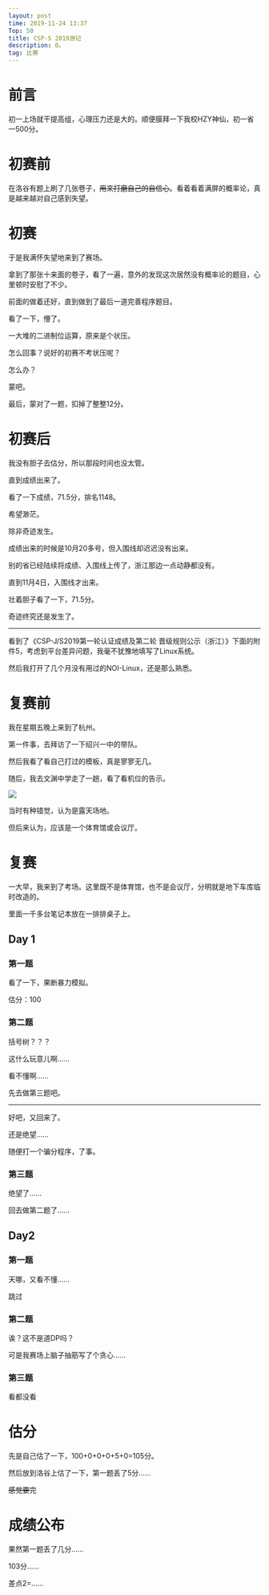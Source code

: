 ```yaml
---
layout: post
time: 2019-11-24 13:37
Top: 50
title: CSP-S 2019游记
description: 0。
tag: 比赛
---
```


# 前言

初一上场就干提高组，心理压力还是大的。顺便膜拜一下我校HZY神仙，初一省一500分。

# 初赛前

在洛谷有题上刷了几张卷子，~~用来打磨自己的自信心~~。看着看着满屏的概率论，真是越来越对自己感到失望。

# 初赛

于是我满怀失望地来到了赛场。

拿到了那张十来面的卷子，看了一遍，意外的发现这次居然没有概率论的题目，心里顿时安慰了不少。

前面的做着还好，直到做到了最后一道完善程序题目。

看了一下，懵了。

一大堆的二进制位运算，原来是个状压。

怎么回事？说好的初赛不考状压呢？

怎么办？

蒙吧。

最后，蒙对了一题，扣掉了整整12分。

# 初赛后

我没有胆子去估分，所以那段时间也没太管。

直到成绩出来了。

看了一下成绩，71.5分，排名1148。

希望渺茫。

除非奇迹发生。

成绩出来的时候是10月20多号，但入围线却迟迟没有出来。

别的省已经陆续将成绩、入围线上传了，浙江那边一点动静都没有。

直到11月4日，入围线才出来。

壮着胆子看了一下，71.5分。

奇迹终究还是发生了。

---

看到了《CSP-J/S2019第一轮认证成绩及第二轮 晋级规则公示（浙江）》下面的附件5，考虑到平台差异问题，我毫不犹豫地填写了Linux系统。

然后我打开了几个月没有用过的NOI-Linux，还是那么熟悉。

# 复赛前

我在星期五晚上来到了杭州。

第一件事，去拜访了一下绍兴一中的带队。

然后我看了看自己打过的模板，真是寥寥无几。

随后，我去文渊中学走了一趟，看了看机位的告示。

![](https://bambusoideae.cn/image/posts/Contests/CSP/CSP-S-2019.html/1.png)

当时有种错觉，认为是露天场地。

但后来认为，应该是一个体育馆或会议厅。

# 复赛

一大早，我来到了考场。这里既不是体育馆，也不是会议厅，分明就是地下车库临时改造的。

里面一千多台笔记本放在一排排桌子上。

## Day 1

### 第一题

看了一下，果断暴力模拟。

估分：100

### 第二题

括号树？？？

这什么玩意儿啊......

看不懂啊......

先去做第三题吧。

---

好吧，又回来了。

还是绝望......

随便打一个骗分程序，了事。

### 第三题

绝望了......

回去做第二题了......

## Day2

### 第一题

天哪，又看不懂......

跳过

### 第二题

诶？这不是道DP吗？

可是我赛场上脑子抽筋写了个贪心......

### 第三题

看都没看

# 估分

先是自己估了一下，100+0+0+0+5+0=105分。

然后放到洛谷上估了一下，第一题丢了5分......

~~感觉要完~~

# 成绩公布

果然第一题丢了几分......

103分......

差点2=......